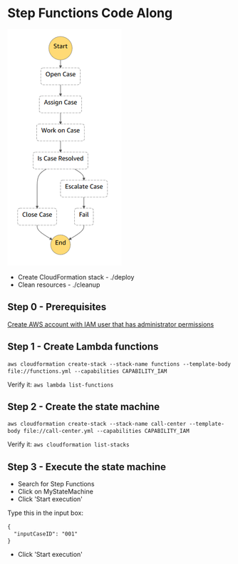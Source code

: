 # Step Functions Code Along

![diagram](state-machine.png)
* Create CloudFormation stack - ./deploy
* Clean resources - ./cleanup

## Step 0 - Prerequisites
[Create AWS account with IAM user that has administrator permissions](prerequisites.md)

## Step 1 - Create Lambda functions
    aws cloudformation create-stack --stack-name functions --template-body file://functions.yml --capabilities CAPABILITY_IAM

Verify it: `aws lambda list-functions`

## Step 2 - Create the state machine
    aws cloudformation create-stack --stack-name call-center --template-body file://call-center.yml --capabilities CAPABILITY_IAM

Verify it: `aws cloudformation list-stacks`

## Step 3 - Execute the state machine
* Search for Step Functions
* Click on MyStateMachine
* Click 'Start execution'

Type this in the input box:

    {
      "inputCaseID": "001"
    }

* Click 'Start execution'
